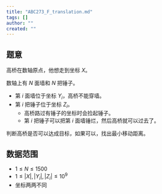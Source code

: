 ```yaml
---
title: "ABC273_F_translation.md"
tags: []
author: ""
created: ""
---
```


## 题意

高桥在数轴原点，他想走到坐标 $X$。

数轴上有 $N$ 面墙和 $N$ 把锤子。

- 第 $i$ 面墙位于坐标 $Y_i$，高桥不能穿墙。
- 第 $i$ 把锤子位于坐标 $Z_i$。
	- 高桥路过有锤子的坐标时会捡起锤子。
	- 第 $i$ 把锤子可以把第 $i$ 面墙锤烂，然后高桥就可以过去了。

判断高桥是否可以达成目标，如果可以，找出最小移动距离。

## 数据范围

- $1 \le N \le 1500$
- $1 \le |X|, |Y_i|, |Z_i| \le 10^9$
- 坐标两两不同

